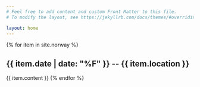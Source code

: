 ```yaml
---
# Feel free to add content and custom Front Matter to this file.
# To modify the layout, see https://jekyllrb.com/docs/themes/#overriding-theme-defaults

layout: home
---
```


{% for item in site.norway %}
## {{ item.date | date: "%F" }} -- {{ item.location }}
{{ item.content }}
{% endfor %}
